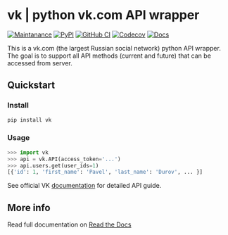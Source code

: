 # vk | python vk.com API wrapper

[![Maintanance](https://img.shields.io/maintenance/yes/2023?style=flat-square)](https://github.com/voronind/vk/commits/master)
[![PyPI](https://img.shields.io/pypi/pyversions/vk?style=flat-square)](https://pypi.org/project/vk/)
[![GitHub CI](https://img.shields.io/github/actions/workflow/status/voronind/vk/check.yml?branch=master&style=flat-square)](https://github.com/voronind/vk/actions)
[![Codecov](https://img.shields.io/codecov/c/github/voronind/vk?style=flat-square)](https://codecov.io/gh/voronind/vk)
[![Docs](https://img.shields.io/readthedocs/vk?style=flat-square)](https://vk.readthedocs.io/en/latest/)

This is a vk.com (the largest Russian social network) python API wrapper. <br>
The goal is to support all API methods (current and future) that can be accessed from server.


## Quickstart


### Install

```bash
pip install vk
```


### Usage

```python
>>> import vk
>>> api = vk.API(access_token='...')
>>> api.users.get(user_ids=1)
[{'id': 1, 'first_name': 'Pavel', 'last_name': 'Durov', ... }]
```

See official VK [documentation](https://dev.vk.com/method) for detailed API guide.


## More info

Read full documentation on [Read the Docs](https://vk.readthedocs.org)
